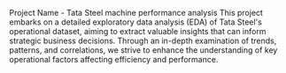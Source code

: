 Project Name - Tata Steel machine performance analysis
This project embarks on a detailed exploratory data analysis (EDA) of Tata Steel's operational dataset, aiming to extract valuable insights that can inform strategic business decisions. Through an in-depth examination of trends, patterns, and correlations, we strive to enhance the understanding of key operational factors affecting efficiency and performance.
